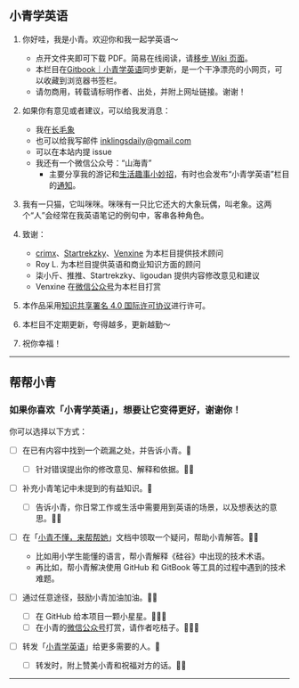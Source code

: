 ## 小青学英语

1. 你好哇，我是小青。欢迎你和我一起学英语～

    * 点开文件夹即可下载 PDF。简易在线阅读，请[移步 Wiki 页面](https://github.com/inklings42/xqxyy/wiki)。    
    * 本栏目在[Gitbook｜小青学英语](https://inklings.gitbook.io/xiao-qing-xue-ying-yu/)同步更新，是一个干净漂亮的小网页，可以收藏到浏览器书签栏。      
    * 请勿商用，转载请标明作者、出处，并附上网址链接。谢谢！

2. 如果你有意见或者建议，可以给我发消息：

    * 我在[长毛象](https://mastodon.social/web/@inklingsdaily)  
    * 也可以给我写邮件 inklingsdaily@gmail.com  
    * 可以在本站内提 issue  
    * 我还有一个微信公众号：“山海青”  
       * 主要分享我的游记和[生活趣事小妙招](https://mp.weixin.qq.com/s/igNq0bP5F13kcHS93W0zVw)，有时也会发布“小青学英语”栏目的[通知](https://mp.weixin.qq.com/s/gvspDoxafBdaDMKrV_TsVA)。

3. 我有一只猫，它叫咪咪。咪咪有一只比它还大的大象玩偶，叫老象。这两个“人”会经常在我英语笔记的例句中，客串各种角色。
4. 致谢：  

   * [crimx](https://github.com/crimx)、[Startrekzky](https://github.com/Startrekzky)、[Venxine](https://github.com/Venxine) 为本栏目提供技术顾问  
   * Roy L. 为本栏目提供英语和商业知识方面的顾问  
   * 柒小斤、推推、Startrekzky、ligoudan 提供内容修改意见和建议  
   * Venxine 在[微信公众号](https://mp.weixin.qq.com/s/gvspDoxafBdaDMKrV_TsVA)为本栏目打赏  

5. 本作品采用[知识共享署名 4.0 国际许可协议](https://creativecommons.org/licenses/by/4.0/deed.zh)进行许可。
6. 本栏目不定期更新，夸得越多，更新越勤～
7. 祝你幸福！


***


## 帮帮小青

### 如果你喜欢「小青学英语」，想要让它变得更好，谢谢你！

你可以选择以下方式：

* [ ] 在已有内容中找到一个疏漏之处，并告诉小青。🌟   
   * [ ] 针对错误提出你的修改意见、解释和依据。🌟🌟   

* [ ] 补充小青笔记中未提到的有益知识。🌟  
   * [ ] 告诉小青，你日常工作或生活中需要用到英语的场景，以及想表达的意思。🌟🌟    

* [ ] 在「[小青不懂，来帮帮她](https://github.com/inklings42/xqxyy/blob/main/%E5%B0%8F%E9%9D%92%E4%B8%8D%E6%87%82%EF%BC%8C%E6%9D%A5%E5%B8%AE%E5%B8%AE%E5%A5%B9.md)」文档中领取一个疑问，帮助小青解答。🌟🌟  
   * 比如用小学生能懂的语言，帮小青解释《硅谷》中出现的技术术语。
   * 再比如，帮小青解决使用 GitHub 和 GitBook 等工具的过程中遇到的技术难题。

* [ ] 通过任意途径，鼓励小青加油加油。🌟🌟  
   * [ ] 在 GitHub 给本项目一颗小星星。🌟🌟🌟  
   * [ ] 在小青的[微信公众号](https://mp.weixin.qq.com/s/gvspDoxafBdaDMKrV_TsVA)打赏，请作者吃桔子。🌟🌟🌟  

* [ ] 转发「[小青学英语](https://inklings.gitbook.io/xiao-qing-xue-ying-yu/)」给更多需要的人。🌟  
   * [ ] 转发时，附上赞美小青和祝福对方的话。🌟🌟  


---

